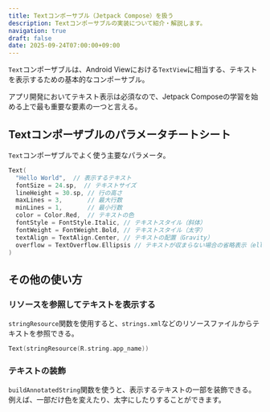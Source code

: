 ```yaml
---
title: Textコンポーサブル（Jetpack Compose）を扱う
description: Textコンポーサブルの実装について紹介・解説します。
navigation: true
draft: false
date: 2025-09-24T07:00:00+09:00
---
```


`Text`コンポーザブルは、Android Viewにおける`TextView`に相当する、テキストを表示するための基本的なコンポーサブル。

アプリ開発においてテキスト表示は必須なので、Jetpack Composeの学習を始める上で最も重要な要素の一つと言える。

## Textコンポーザブルのパラメータチートシート

`Text`コンポーザブルでよく使う主要なパラメータ。

```kotlin
Text(
  "Hello World",  // 表示するテキスト
  fontSize = 24.sp,  // テキストサイズ
  lineHeight = 30.sp, // 行の高さ
  maxLines = 3,       // 最大行数
  minLines = 1,       // 最小行数
  color = Color.Red,  // テキストの色
  fontStyle = FontStyle.Italic, // テキストスタイル（斜体）
  fontWeight = FontWeight.Bold, // テキストスタイル（太字）
  textAlign = TextAlign.Center, // テキストの配置（Gravity）
  overflow = TextOverflow.Ellipsis // テキストが収まらない場合の省略表示（ellipsize）
)
```

## その他の使い方

### リソースを参照してテキストを表示する

`stringResource`関数を使用すると、`strings.xml`などのリソースファイルからテキストを参照できる。

```kotlin
Text(stringResource(R.string.app_name))
```

### テキストの装飾

`buildAnnotatedString`関数を使うと、表示するテキストの一部を装飾できる。
例えば、一部だけ色を変えたり、太字にしたりすることができます。

